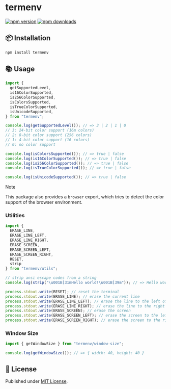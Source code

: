 # termenv

[![npm version][npm-version-src]][npm-version-href]
[![npm downloads][npm-downloads-src]][npm-downloads-href]

## 📦 Installation

```sh
npm install termenv
```

## 📚 Usage

```ts
import {
  getSupportedLevel,
  is16ColorSupported,
  is256ColorSupported,
  isColorsSupported,
  isTrueColorSupported,
  isUnicodeSupported,
} from "termenv";

console.log(getSupportedLevel()); // => 3 | 2 | 1 | 0
// 3: 24-bit color support (16m colors)
// 2: 8-bit color support (256 colors)
// 1: 4-bit color support (16 colors)
// 0: no color support

console.log(isColorsSupported()); // => true | false
console.log(is16ColorSupported()); // => true | false
console.log(is256ColorSupported()); // => true | false
console.log(isTrueColorSupported()); // => true | false

console.log(isUnicodeSupported()); // => true | false
```

> [!NOTE]
> This package also provides a `browser` export, which tries to detect the color support of the browser environment.

### Utilities

```ts
import {
  ERASE_LINE,
  ERASE_LINE_LEFT,
  ERASE_LINE_RIGHT,
  ERASE_SCREEN,
  ERASE_SCREEN_LEFT,
  ERASE_SCREEN_RIGHT,
  RESET,
  strip
} from "termenv/utils";

// strip ansi escape codes from a string
console.log(strip("\u001B[31mHello world!\u001B[39m")); // => Hello world!

process.stdout.write(RESET); // reset the terminal
process.stdout.write(ERASE_LINE); // erase the current line
process.stdout.write(ERASE_LINE_LEFT); // erase the line to the left of the cursor
process.stdout.write(ERASE_LINE_RIGHT); // erase the line to the right of the cursor
process.stdout.write(ERASE_SCREEN); // erase the screen
process.stdout.write(ERASE_SCREEN_LEFT); // erase the screen to the left of the cursor
process.stdout.write(ERASE_SCREEN_RIGHT); // erase the screen to the right of the cursor
```

### Window Size

```ts
import { getWindowSize } from "termenv/window-size";

console.log(getWindowSize()); // => { width: 40, height: 40 }
```

## 📄 License

Published under [MIT License](./LICENSE).

<!-- Badges -->

[npm-version-src]: https://img.shields.io/npm/v/termenv?style=flat&colorA=18181B&colorB=4169E1
[npm-version-href]: https://npmjs.com/package/termenv
[npm-downloads-src]: https://img.shields.io/npm/dm/termenv?style=flat&colorA=18181B&colorB=4169E1
[npm-downloads-href]: https://npmjs.com/package/termenv
